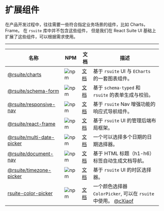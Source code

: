# 扩展组件

在产品开发过程中，往往需要一些符合指定业务场景的组件，比如 Charts，Frame。 在 `rsuite` 库中并不包含这些组件， 但是我们在 React Suite UI 基础上扩展了这些组件，可以根据需求使用。

---

| 名称                                           | NPM                           | 文档                           | 描述                                                                                  |
| ---------------------------------------------- | ----------------------------- | ------------------------------ | ------------------------------------------------------------------------------------- |
| [@rsuite/charts][charts]                       | ![npm][npm-charts]            | [文档][charts-docs]            | 基于 `rsuite` UI 与 `ECharts` 的一套图表组件。                                        |
| [@rsuite/schema-form][schema-form]             | ![npm][npm-schema-form]       | [文档][schema-form-docs]       | 基于 `schema-typed` 和 `rsuite` 的表单生成与校验。                                    |
| [@rsuite/responsive-nav][nav]                  | ![npm][npm-responsive-nav]    | [文档][nav-docs]               | 基于 `rsuite` Nav 增强功能的响应式导航组件。                                          |
| [@rsuite/react-frame][frame]                   | ![npm][npm-react-frame]       | [文档][frame-docs]             | 基于 `rsuite` UI 的管理后端布局框架。                                                 |
| [@rsuite/multi-date-picker][multi-date-picker] | ![npm][npm-multi-date-picker] | [文档][multi-date-picker-docs] | 一个可以选择多个日期的日期选择器。                                                    |
| [@rsuite/document-nav][document-nav]           | ![npm][npm-document-nav]      | [文档][document-nav-docs]      | 基于 HTML 标题（h1-h6）标签自动生成文档导航。                                         |
| [@rsuite/timezone-picker][timezone-picker]     | ![npm][npm-timezone-picker]   | [文档][timezone-picker-docs]   | 基于 `rsuite` UI 的时区选择器。                                                       |
| [rsuite-color-picker][color-picker]            | ![npm][npm-color-picker]      | [文档][color-picker-docs]      | 一个颜色选择器 `ColorPicker`, 可以在 `rsuite` 中使用。 [@cXiaof][color-picker-author] |

[schema-form]: https://github.com/rsuite/schema-form
[schema-form-docs]: https://rsuite.github.io/schema-form/
[charts]: https://github.com/rsuite/charts
[charts-docs]: https://charts.rsuitejs.com/
[nav]: https://github.com/rsuite/responsive-nav
[nav-docs]: https://rsuite.github.io/responsive-nav/
[frame]: https://github.com/rsuite/react-frame
[frame-docs]: https://rsuite.github.io/react-frame/
[multi-date-picker]: https://github.com/rsuite/multi-date-picker
[multi-date-picker-docs]: https://rsuite.github.io/multi-date-picker
[document-nav]: https://github.com/rsuite/document-nav
[document-nav-docs]: https://rsuite.github.io/document-nav/
[timezone-picker]: https://github.com/rsuite/timezone-picker
[timezone-picker-docs]: https://rsuite.github.io/timezone-picker/assets/
[color-picker]: https://github.com/cXiaof/rsuite-color-picker
[color-picker-docs]: https://cxiaof.github.io/rsuite-color-picker/assets/
[color-picker-author]: https://github.com/cXiaof
[npm-charts]: https://badge.fury.io/js/@rsuite%2Fcharts.svg
[npm-schema-form]: https://badge.fury.io/js/@rsuite%2Fschema-form.svg
[npm-responsive-nav]: https://badge.fury.io/js/@rsuite%2Fresponsive-nav.svg
[npm-react-frame]: https://badge.fury.io/js/@rsuite%2Freact-frame.svg
[npm-multi-date-picker]: https://badge.fury.io/js/@rsuite%2Fmulti-date-picker.svg
[npm-document-nav]: https://badge.fury.io/js/@rsuite%2Fdocument-nav.svg
[npm-timezone-picker]: https://badge.fury.io/js/@rsuite%2Ftimezone-picker.svg
[npm-color-picker]: https://badge.fury.io/js/rsuite-color-picker.svg
